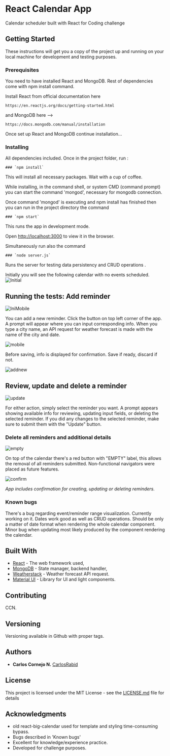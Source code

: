 # React Calendar App

Calendar scheduler built with React for Coding challenge 

## Getting Started

These instructions will get you a copy of the project up and running on your local machine for development and testing purposes. 

### Prerequisites

You need to have installed React and MongoDB. Rest of dependencies come with npm install command.

Install React from official documentation here
```
https://en.reactjs.org/docs/getting-started.html
```

and MongoDB here --> 

```
https://docs.mongodb.com/manual/installation
```


Once set up React and MongoDB continue installation...


### Installing

All dependencies included. Once in the project folder, run :

```
### `npm install`
```

This will install all necessary packages. Wait with a cup of coffee.

While installing, in the command shell, or system CMD 
(command prompt) you can start the command 'mongod',
necessary for mongodb connection.

Once command 'mongod' is executing and npm install has finished
then you can run in the project directory the command

```
### `npm start`
```

This runs the app in development mode.

Open [http://localhost:3000](http://localhost:3000) to view it in the browser.

Simultaneously run also the command

```
### `node server.js`
```

Runs the server for testing data persistency
and CRUD operations .


Initially you will see the following calendar 
 with no events scheduled.
![Initial](https://raw.githubusercontent.com/CarlosRabid/reactcalendar/master/public/inicaldesk.PNG "Initial Desktop")

## Running the tests: Add reminder

![IniMobile](https://raw.githubusercontent.com/CarlosRabid/reactcalendar/master/public/inicalmob.PNG "Initial ")

You can add a new reminder. Click the button on top left corner of the app.
A prompt will appear where you can input corresponding info. 
When you type a city name, an API request for weather forecast 
is made with the name of the city and date. 

![mobile](https://raw.githubusercontent.com/CarlosRabid/reactcalendar/master/public/schedulemob.PNG "Initial Mobile")

Before saving, info is displayed for confirmation.
Save if ready, discard if not. 

![addnew](https://raw.githubusercontent.com/CarlosRabid/reactcalendar/master/public/neweventmob.PNG "Initial Mobile")

## Review, update and delete a reminder

![update](https://raw.githubusercontent.com/CarlosRabid/reactcalendar/master/public/editeventmob.PNG "CRUD Ops")

For either action, simply select the reminder you want.
A prompt appears showing available info for reviewing,
updating input fields, or deleting  the selected reminder.
If you did any changes to the selected reminder, make
sure to submit them with the "Update" button.

### Delete all reminders and additional details

![empty](https://raw.githubusercontent.com/CarlosRabid/reactcalendar/master/public/emptycaldesk.PNG "Empty All")

On top of the calendar there's a red button with "EMPTY" label,
this allows the removal of all reminders submitted. 
Non-functional navigators were placed as future features.

![confirm](https://raw.githubusercontent.com/CarlosRabid/reactcalendar/master/public/emptycaldesk.PNG "Confirmation")

*App includes confirmation for creating, updating or deleting reminders.*

### Known bugs

There's a bug regarding event/reminder range visualization. Currently working on it. Dates
work good as well as CRUD operations. Should be only a matter of date format when
rendering the whole calendar component. Minor bug when updating most likely
produced by the component rendering the calendar.

## Built With

* [React](https://en.reactjs.org) - The web framework used,
* [MongoDB](https://mongodb.com/) - State manager, backend handler,
* [Weatherstack](https://weatherstack.com/) - Weather forecast API request.
* [Material UI](https://material-ui.com/) - Library for UI and light components.

## Contributing

CCN.

## Versioning

Versioning available in Github with proper tags. 

## Authors

* **Carlos Cornejo N.** [CarlosRabid ](https://github.com/CarlosRabid)

## License

This project is licensed under the MIT License - see the [LICENSE.md](LICENSE.md) file for details

## Acknowledgments

* old react-big-calendar used for template and styling time-consuming bypass.
* Bugs described in 'Known bugs'
* Excellent for knowledge/experience practice.
* Developed for challenge purposes.
